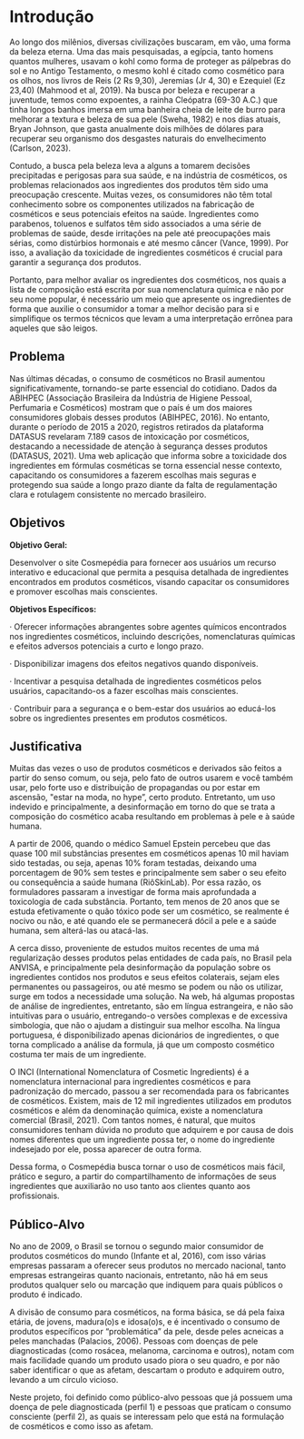 # Introdução

  Ao longo dos milênios, diversas civilizações buscaram, em vão, uma forma da beleza eterna. Uma das mais pesquisadas, a egípcia, tanto homens quantos mulheres, usavam o kohl como forma de proteger as pálpebras do sol e no Antigo Testamento, o mesmo kohl é citado como cosmético para os olhos, nos livros de Reis (2 Rs 9,30), Jeremias (Jr 4, 30) e Ezequiel (Ez 23,40) (Mahmood et al, 2019). Na busca por beleza e recuperar a juventude, temos como expoentes, a rainha Cleópatra (69-30 A.C.) que tinha longos banhos imersa em uma banheira cheia de leite de burro para melhorar a textura e beleza de sua pele (Sweha, 1982) e nos dias atuais, Bryan Johnson, que gasta anualmente dois milhões de dólares para recuperar seu organismo dos desgastes naturais do envelhecimento (Carlson, 2023).
  
  Contudo, a busca pela beleza leva a alguns a tomarem decisões precipitadas e perigosas para sua saúde, e na indústria de cosméticos, os problemas relacionados aos ingredientes dos produtos têm sido uma preocupação crescente. Muitas vezes, os consumidores não têm total conhecimento sobre os componentes utilizados na fabricação de cosméticos e seus potenciais efeitos na saúde. Ingredientes como parabenos, toluenos e sulfatos têm sido associados a uma série de problemas de saúde, desde irritações na pele até preocupações mais sérias, como distúrbios hormonais e até mesmo câncer (Vance, 1999).  Por isso, a avaliação da toxicidade de ingredientes cosméticos é crucial para garantir a segurança dos produtos.
  
  Portanto, para melhor avaliar os ingredientes dos cosméticos, nos quais a lista de composição está escrita por sua nomenclatura química e não por seu nome popular, é necessário um meio que apresente os ingredientes de forma que auxilie o consumidor a tomar a melhor decisão para si e simplifique os termos técnicos que levam a uma interpretação errônea para aqueles que são leigos.


## Problema
  Nas últimas décadas, o consumo de cosméticos no Brasil aumentou significativamente, tornando-se parte essencial do cotidiano. Dados da ABIHPEC (Associação Brasileira da Indústria de Higiene Pessoal, Perfumaria e Cosméticos) mostram que o país é um dos maiores consumidores globais desses produtos (ABIHPEC, 2016). No entanto, durante o período de 2015 a 2020, registros retirados da plataforma DATASUS revelaram 7.189 casos de intoxicação por cosméticos, destacando a necessidade de atenção à segurança desses produtos (DATASUS, 2021). Uma web aplicação que informa sobre a toxicidade dos ingredientes em fórmulas cosméticas se torna essencial nesse contexto, capacitando os consumidores a fazerem escolhas mais seguras e protegendo sua saúde a longo prazo diante da falta de regulamentação clara e rotulagem consistente no mercado brasileiro.


## Objetivos

__Objetivo Geral:__

Desenvolver o site Cosmepédia para fornecer aos usuários um recurso interativo e educacional que permita a pesquisa detalhada de ingredientes encontrados em produtos cosméticos, visando capacitar os consumidores e promover escolhas mais conscientes.

__Objetivos Específicos:__

·	Oferecer informações abrangentes sobre agentes químicos encontrados nos ingredientes cosméticos, incluindo descrições, nomenclaturas químicas e efeitos adversos potenciais a curto e longo prazo.

·	Disponibilizar imagens dos efeitos negativos quando disponíveis.

·	Incentivar a pesquisa detalhada de ingredientes cosméticos pelos usuários, capacitando-os a fazer escolhas mais conscientes.

·	Contribuir para a segurança e o bem-estar dos usuários ao educá-los sobre os ingredientes presentes em produtos cosméticos.


## Justificativa

Muitas das vezes o uso de produtos cosméticos e derivados são feitos a partir do senso comum, ou seja, pelo fato de outros usarem e você também usar, pelo forte uso e distribuição de propagandas ou por estar em ascensão, "estar na moda, no hype”, certo produto. Entretanto, um uso indevido e principalmente, a desinformação em torno do que se trata a composição do cosmético acaba resultando em problemas à pele e à saúde humana.

A partir de 2006, quando o médico Samuel Epstein percebeu que das quase 100 mil substâncias presentes em cosméticos apenas 10 mil haviam sido testadas, ou seja, apenas 10% foram testadas, deixando uma porcentagem de 90% sem testes e principalmente sem saber o seu efeito ou consequência a saúde humana (RiôSkinLab). Por essa razão, os formuladores passaram a investigar de forma mais aprofundada a toxicologia de cada substância. Portanto, tem menos de 20 anos que se estuda efetivamente o quão tóxico pode ser um cosmético, se realmente é nocivo ou não, e até quando ele se permanecerá dócil a pele e a saúde humana, sem alterá-las ou atacá-las.

  A cerca disso, proveniente de estudos muitos recentes de uma má regularização desses produtos pelas entidades de cada país, no Brasil pela ANVISA, e principalmente pela desinformação da população sobre os ingredientes contidos nos produtos e seus efeitos colaterais, sejam eles permanentes ou passageiros, ou até mesmo se podem ou não os utilizar, surge em todos a necessidade uma solução.
Na web, há algumas propostas de análise de ingredientes, entretanto, são em língua estrangeira, e não são intuitivas para o usuário, entregando-o versões complexas e de excessiva simbologia, que não o ajudam a distinguir sua melhor escolha. Na língua portuguesa, é disponibilizado apenas dicionários de ingredientes, o que torna complicado a análise da formula, já que um composto cosmético costuma ter mais de um ingrediente. 

  O INCI (International Nomenclatura of Cosmetic Ingredients) é a nomenclatura internacional para ingredientes cosméticos e para padronização do mercado, passou a ser recomendada para os fabricantes de cosméticos. Existem, mais de 12 mil ingredientes utilizados em produtos cosméticos e além da denominação química, existe a nomenclatura comercial (Brasil, 2021). Com tantos nomes, é natural, que muitos consumidores tenham dúvida no produto que adquirem e por causa de dois nomes diferentes que um ingrediente possa ter, o nome do ingrediente indesejado por ele, possa aparecer de outra forma. 

  Dessa forma, o Cosmepédia busca tornar o uso de cosméticos mais fácil, prático e seguro, a partir do compartilhamento de informações de seus ingredientes que auxiliarão no uso tanto aos clientes quanto aos profissionais. 


## Público-Alvo

  No ano de 2009, o Brasil se tornou o segundo maior consumidor de produtos cosméticos do mundo (Infante et al, 2016), com isso várias empresas passaram a oferecer seus produtos no mercado nacional, tanto empresas estrangeiras quanto nacionais, entretanto, não há em seus produtos qualquer selo ou marcação que indiquem para quais públicos o produto é indicado. 

  A divisão de consumo para cosméticos, na forma básica, se dá pela faixa etária, de jovens, madura(o)s e idosa(o)s, e é incentivado o consumo de produtos específicos por “problemática” da pele, desde peles acneicas a peles manchadas (Palacios, 2006). Pessoas com doenças de pele diagnosticadas (como rosácea, melanoma, carcinoma e outros), notam com mais facilidade quando um produto usado piora o seu quadro, e por não saber identificar o que as afetam, descartam o produto e adquirem outro, levando a um círculo vicioso.

  Neste projeto, foi definido como público-alvo pessoas que já possuem uma doença de pele diagnosticada (perfil 1) e pessoas que praticam o consumo consciente (perfil 2), as quais se interessam pelo que está na formulação de cosméticos e como isso as afetam.   

